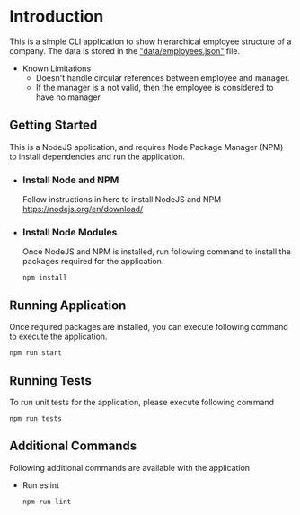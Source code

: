 # Introduction
This is a simple CLI application to show hierarchical employee structure of a company.
The data is stored in the ["data/employees.json"](./data/employees.json) file.

- Known Limitations
    - Doesn't handle circular references between employee and manager.
    - If the manager is a not valid, then the employee is considered to have no manager

## Getting Started
This is a NodeJS application, and requires Node Package Manager (NPM) to install dependencies and run the application.
  - ### Install Node and NPM
    Follow instructions in here to install NodeJS and 
    NPM https://nodejs.org/en/download/
  - ### Install Node Modules
    Once NodeJS and NPM is installed, run following command to install the packages required for the application.

    `npm install`

## Running Application
Once required packages are installed, you can execute following command to execute the application.

  `npm run start`

## Running Tests
To run unit tests for the application, please execute following command

  `npm run tests`

## Additional Commands
Following additional commands are available with the application

- Run eslint

    `npm run lint`

